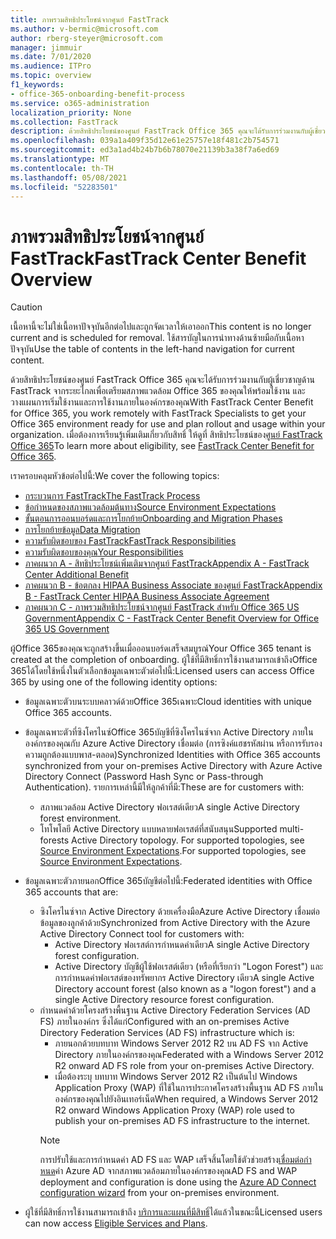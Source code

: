 ```yaml
---
title: ภาพรวมสิทธิประโยชน์จากศูนย์ FastTrack
ms.author: v-bermic@microsoft.com
author: rberg-steyer@microsoft.com
manager: jimmuir
ms.date: 7/01/2020
ms.audience: ITPro
ms.topic: overview
f1_keywords:
- office-365-onboarding-benefit-process
ms.service: o365-administration
localization_priority: None
ms.collection: FastTrack
description: ด้วยสิทธิประโยชน์ของศูนย์ FastTrack Office 365 คุณจะได้รับการร่วมงานกับผู้เชี่ยวชาญด้าน FastTrack จากระยะไกลเพื่อเตรียมสภาพแวดล้อม Office 365 ของคุณให้พร้อมใช้งาน และวางแผนการเริ่มใช้งานและการใช้งานภายในองค์กรของคุณ เมื่อต้องการเรียนรู้เพิ่มเติมเกี่ยวกับสิทธิ์ ให้ดูที่ สิทธิประโยชน์ของศูนย์ FastTrack Office 365
ms.openlocfilehash: 039a1a409f35d12e61e25757e18f481c2b754571
ms.sourcegitcommit: ed3a1ad4b24b7b6b78070e21139b3a38f7a6ed69
ms.translationtype: MT
ms.contentlocale: th-TH
ms.lasthandoff: 05/08/2021
ms.locfileid: "52283501"
---
```

# <a name="fasttrack-center-benefit-overview"></a><span data-ttu-id="035e9-104">ภาพรวมสิทธิประโยชน์จากศูนย์ FastTrack</span><span class="sxs-lookup"><span data-stu-id="035e9-104">FastTrack Center Benefit Overview</span></span>

> [!CAUTION]
> <span data-ttu-id="035e9-105">เนื้อหานี้จะไม่ใช่เนื้อหาปัจจุบันอีกต่อไปและถูกจัดเวลาให้เอาออก</span><span class="sxs-lookup"><span data-stu-id="035e9-105">This content is no longer current and is scheduled for removal.</span></span> <span data-ttu-id="035e9-106">ใช้สารบัญในการนําทางด้านซ้ายมือกับเนื้อหาปัจจุบัน</span><span class="sxs-lookup"><span data-stu-id="035e9-106">Use the table of contents in the left-hand navigation for current content.</span></span>

<span data-ttu-id="035e9-107">ด้วยสิทธิประโยชน์ของศูนย์ FastTrack Office 365 คุณจะได้รับการร่วมงานกับผู้เชี่ยวชาญด้าน FastTrack จากระยะไกลเพื่อเตรียมสภาพแวดล้อม Office 365 ของคุณให้พร้อมใช้งาน และวางแผนการเริ่มใช้งานและการใช้งานภายในองค์กรของคุณ</span><span class="sxs-lookup"><span data-stu-id="035e9-107">With FastTrack Center Benefit for Office 365, you work remotely with FastTrack Specialists to get your Office 365 environment ready for use and plan rollout and usage within your organization.</span></span> <span data-ttu-id="035e9-108">เมื่อต้องการเรียนรู้เพิ่มเติมเกี่ยวกับสิทธิ์ ให้ดูที่ สิทธิประโยชน์ของ[ศูนย์ FastTrack Office 365](O365-fasttrack-benefit-for-office-365.md)</span><span class="sxs-lookup"><span data-stu-id="035e9-108">To learn more about eligibility, see [FastTrack Center Benefit for Office 365](O365-fasttrack-benefit-for-office-365.md).</span></span>
  
<span data-ttu-id="035e9-109">เราครอบคลุมหัวข้อต่อไปนี้:</span><span class="sxs-lookup"><span data-stu-id="035e9-109">We cover the following topics:</span></span>
- [<span data-ttu-id="035e9-110">กระบวนการ FastTrack</span><span class="sxs-lookup"><span data-stu-id="035e9-110">The FastTrack Process</span></span>](O365-fasttrack-process.md) 
- [<span data-ttu-id="035e9-111">ข้อกำหนดของสภาพแวดล้อมต้นทาง</span><span class="sxs-lookup"><span data-stu-id="035e9-111">Source Environment Expectations</span></span>](O365-source-environment-expectations.md)
- [<span data-ttu-id="035e9-112">ขั้นตอนการออนบอร์ดและการโยกย้าย</span><span class="sxs-lookup"><span data-stu-id="035e9-112">Onboarding and Migration Phases</span></span>](O365-onboarding-and-migration.md)
- [<span data-ttu-id="035e9-113">การโยกย้ายข้อมูล</span><span class="sxs-lookup"><span data-stu-id="035e9-113">Data Migration</span></span>](O365-data-migration.md)
- [<span data-ttu-id="035e9-114">ความรับผิดชอบของ FastTrack</span><span class="sxs-lookup"><span data-stu-id="035e9-114">FastTrack Responsibilities</span></span>](O365-fasttrack-responsibilities.md)
- [<span data-ttu-id="035e9-115">ความรับผิดชอบของคุณ</span><span class="sxs-lookup"><span data-stu-id="035e9-115">Your Responsibilities</span></span>](O365-your-responsibilities.md) 
- [<span data-ttu-id="035e9-116">ภาคผนวก A - สิทธิประโยชน์เพิ่มเติมจากศูนย์ FastTrack</span><span class="sxs-lookup"><span data-stu-id="035e9-116">Appendix A - FastTrack Center Additional Benefit</span></span>](O365-fasttrack-additional-benefits.md)
- [<span data-ttu-id="035e9-117">ภาคผนวก B - ข้อตกลง HIPAA Business Associate ของศูนย์ FastTrack</span><span class="sxs-lookup"><span data-stu-id="035e9-117">Appendix B - FastTrack Center HIPAA Business Associate Agreement</span></span>](O365-hipaa-business-associate-agreement.md)
- [<span data-ttu-id="035e9-118">ภาคผนวก C - ภาพรวมสิทธิประโยชน์จากศูนย์ FastTrack สำหรับ Office 365 US Government</span><span class="sxs-lookup"><span data-stu-id="035e9-118">Appendix C - FastTrack Center Benefit Overview for Office 365 US Government</span></span>](US-Gov-appendix-overview.md)
    
<span data-ttu-id="035e9-119">ผู้Office 365ของคุณจะถูกสร้างขึ้นเมื่อออนบอร์ดเสร็จสมบูรณ์</span><span class="sxs-lookup"><span data-stu-id="035e9-119">Your Office 365 tenant is created at the completion of onboarding.</span></span> <span data-ttu-id="035e9-120">ผู้ใช้ที่มีสิทธิ์การใช้งานสามารถเข้าถึงOffice 365ได้โดยใช้หนึ่งในตัวเลือกข้อมูลเฉพาะตัวต่อไปนี้:</span><span class="sxs-lookup"><span data-stu-id="035e9-120">Licensed users can access Office 365 by using one of the following identity options:</span></span>
- <span data-ttu-id="035e9-121">ข้อมูลเฉพาะตัวบนระบบคลาวด์ด้วยOffice 365เฉพาะ</span><span class="sxs-lookup"><span data-stu-id="035e9-121">Cloud identities with unique Office 365 accounts.</span></span>
- <span data-ttu-id="035e9-122">ข้อมูลเฉพาะตัวที่ซิงโครไนซ์Office 365บัญชีที่ซิงโครไนซ์จาก Active Directory ภายในองค์กรของคุณกับ Azure Active Directory เชื่อมต่อ (การซิงค์แฮชรหัสผ่าน หรือการรับรองความถูกต้องแบบพาส-ตลอด)</span><span class="sxs-lookup"><span data-stu-id="035e9-122">Synchronized Identities with Office 365 accounts synchronized from your on-premises Active Directory with Azure Active Directory Connect (Password Hash Sync or Pass-through Authentication).</span></span> <span data-ttu-id="035e9-123">รายการเหล่านี้มีให้ลูกค้าที่มี:</span><span class="sxs-lookup"><span data-stu-id="035e9-123">These are for customers with:</span></span>
  - <span data-ttu-id="035e9-124">สภาพแวดล้อม Active Directory ฟอเรสต์เดียว</span><span class="sxs-lookup"><span data-stu-id="035e9-124">A single Active Directory forest environment.</span></span>
  - <span data-ttu-id="035e9-125">โทโพโลยี Active Directory แบบหลายฟอเรสต์ที่สนับสนุน</span><span class="sxs-lookup"><span data-stu-id="035e9-125">Supported multi-forests Active Directory topology.</span></span> <span data-ttu-id="035e9-126">For supported topologies, see [Source Environment Expectations](O365-source-environment-expectations.md).</span><span class="sxs-lookup"><span data-stu-id="035e9-126">For supported topologies, see [Source Environment Expectations](O365-source-environment-expectations.md).</span></span>
- <span data-ttu-id="035e9-127">ข้อมูลเฉพาะตัวภายนอกOffice 365บัญชีต่อไปนี้:</span><span class="sxs-lookup"><span data-stu-id="035e9-127">Federated identities with Office 365 accounts that are:</span></span>
  - <span data-ttu-id="035e9-128">ซิงโครไนซ์จาก Active Directory ด้วยเครื่องมือAzure Active Directory เชื่อมต่อข้อมูลของลูกค้าด้วย</span><span class="sxs-lookup"><span data-stu-id="035e9-128">Synchronized from Active Directory with the Azure Active Directory Connect tool for customers with:</span></span>
      - <span data-ttu-id="035e9-129">Active Directory ฟอเรสต์การกําหนดค่าเดียว</span><span class="sxs-lookup"><span data-stu-id="035e9-129">A single Active Directory forest configuration.</span></span>
      - <span data-ttu-id="035e9-130">Active Directory บัญชีผู้ใช้ฟอเรสต์เดียว (หรือที่เรียกว่า "Logon Forest") และการกําหนดค่าฟอเรสต์ของทรัพยากร Active Directory เดียว</span><span class="sxs-lookup"><span data-stu-id="035e9-130">A single Active Directory account forest (also known as a "logon forest") and a single Active Directory resource forest configuration.</span></span>
  - <span data-ttu-id="035e9-131">กําหนดค่าด้วยโครงสร้างพื้นฐาน Active Directory Federation Services (AD FS) ภายในองค์กร ซึ่งได้แก่</span><span class="sxs-lookup"><span data-stu-id="035e9-131">Configured with an on-premises Active Directory Federation Services (AD FS) infrastructure which is:</span></span>
      - <span data-ttu-id="035e9-132">ภายนอกด้วยบทบาท Windows Server 2012 R2 บน AD FS จาก Active Directory ภายในองค์กรของคุณ</span><span class="sxs-lookup"><span data-stu-id="035e9-132">Federated with a Windows Server 2012 R2 onward AD FS role from your on-premises Active Directory.</span></span>
      - <span data-ttu-id="035e9-133">เมื่อต้องระบุ บทบาท Windows Server 2012 R2 เป็นต้นไป Windows Application Proxy (WAP) ที่ใช้ในการประกาศโครงสร้างพื้นฐาน AD FS ภายในองค์กรของคุณไปยังอินเทอร์เน็ต</span><span class="sxs-lookup"><span data-stu-id="035e9-133">When required, a Windows Server 2012 R2 onward Windows Application Proxy (WAP) role used to publish your on-premises AD FS infrastructure to the internet.</span></span>
    > [!NOTE]
    > <span data-ttu-id="035e9-134">การปรับใช้และการกําหนดค่า AD FS และ WAP เสร็จสิ้นโดยใช้ตัวช่วยสร้าง[เชื่อมต่อกําหนด](https://go.microsoft.com/fwlink/?linkid=844794)ค่า Azure AD จากสภาพแวดล้อมภายในองค์กรของคุณ</span><span class="sxs-lookup"><span data-stu-id="035e9-134">AD FS and WAP deployment and configuration is done using the [Azure AD Connect configuration wizard](https://go.microsoft.com/fwlink/?linkid=844794) from your on-premises environment.</span></span> 
  
- <span data-ttu-id="035e9-135">ผู้ใช้ที่มีสิทธิ์การใช้งานสามารถเข้าถึง [บริการและแผนที่มีสิทธิ์](M365-eligible-services-and-plans.md)ได้แล้วในขณะนี้</span><span class="sxs-lookup"><span data-stu-id="035e9-135">Licensed users can now access [Eligible Services and Plans](M365-eligible-services-and-plans.md).</span></span>

